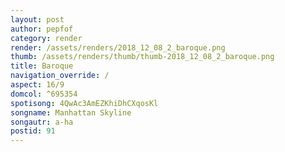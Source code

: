 ```yaml
---
layout: post
author: pepfof
category: render
render: /assets/renders/2018_12_08_2_baroque.png
thumb: /assets/renders/thumb/thumb-2018_12_08_2_baroque.png
title: Baroque
navigation_override: /
aspect: 16/9
domcol: ^695354
spotisong: 4QwAc3AmEZKhiDhCXqosKl
songname: Manhattan Skyline
songautr: a-ha
postid: 91
---
```


<!--USER BEGIN 1-->

<!--USER END 1-->

<!--more-->
<!--USER BEGIN 2-->

<!--USER END 2-->

